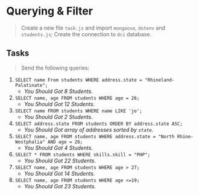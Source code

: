 # Querying & Filter

> Create a new file `task.js` and import `mongoose`, `dotenv` and `students.js`;
> Create the connection to `dci` database.

## Tasks
> Send the following queries:

1. `SELECT name From students WHERE address.state = "Rhineland-Palatinate";`
    - *You Should Got 8 Students.*
2. `SELECT name, age FROM students WHERE age = 26;`
    - *You Should Got 12 Students.*
3. `SELECT name FROM students WHERE name LIKE 'jo';`
    - *You Should Got 2 Students.*
4. `SELECT address.state FROM students ORDER BY address.state ASC;`
    - *You Should Got array of addresses sorted by `state`.*
5. `SELECT name, age FROM students WHERE address.state = "North Rhine-Westphalia" AND age = 26;`
    - *You Should Got 4 Students.*
6. `SELECT * FROM students WHERE skills.skill = "PHP";`
    - *You Should Got 22 Students.*
7. `SELECT name, age FROM students WHERE age > 27;`
    - *You Should Got 14 Students.*
8. `SELECT name, age FROM students WHERE age <=19;`
    - *You Should Got 23 Students.*
